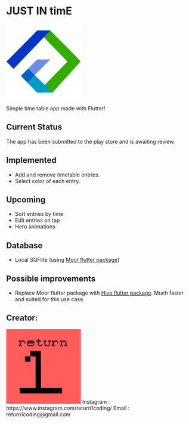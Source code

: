 # JUST IN timE

<img src="./readmeimages/icondesign-01.png" width="200">

Simple time table app made with Flutter!

## Current Status
The app has been submitted to the play store and is awaiting review.

## Implemented

 - Add and remove timetable entries. 
 - Select color of each entry.

## Upcoming

 - Sort entries by time
 - Edit entries on tap
 - Hero animations
 
## Database

 - Local SQFlite (using [Moor flutter package](https://pub.dev/packages/moor_flutter)) 

## Possible improvements

 - Replace Moor flutter package with [Hive flutter package](https://pub.dev/packages/hive). Much faster and suited for this use case.


## Creator:
<img src="./readmeimages/minimized_lightred_logo-01-01-01-01.png" width="200">
Instagram : https://www.instagram.com/return1coding/
Email : return1coding@gmail.com
